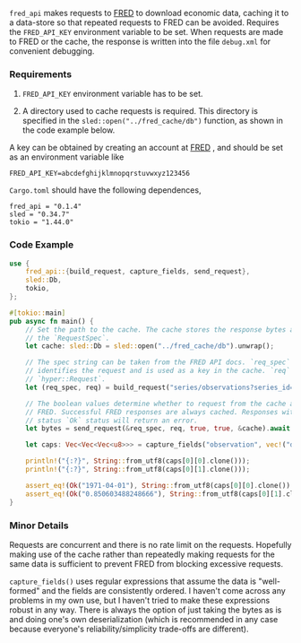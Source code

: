 `fred_api` makes requests to [FRED](https://fred.stlouisfed.org/) to download
economic data, caching it to a data-store so that repeated requests to FRED can be
avoided. Requires the ``FRED_API_KEY`` environment variable to be set. When requests
are made to FRED or the cache, the response is written into the file `debug.xml` for
convenient debugging.

### Requirements

1. ``FRED_API_KEY`` environment variable has to be set.

2. A directory used to cache requests is required. This directory is specified in the 
``sled::open("../fred_cache/db")`` function, as shown in the code example below.

A key can be obtained by creating an account at [FRED](https://fredaccount.stlouisfed.org/login/secure/)
, and should be set as an environment variable like
```text
FRED_API_KEY=abcdefghijklmnopqrstuvwxyz123456
```

``Cargo.toml`` should have the following dependences,

```
fred_api = "0.1.4"
sled = "0.34.7"
tokio = "1.44.0"
```

### Code Example

```rust
use {
    fred_api::{build_request, capture_fields, send_request},
    sled::Db,
    tokio,
};

#[tokio::main]
pub async fn main() {
    // Set the path to the cache. The cache stores the response bytes as is, keyed by
    // the `RequestSpec`.
    let cache: sled::Db = sled::open("../fred_cache/db").unwrap();

    // The spec string can be taken from the FRED API docs. `req_spec` uniquely
    // identifies the request and is used as a key in the cache. `req` is a
    // `hyper::Request`.
    let (req_spec, req) = build_request("series/observations?series_id=CPGRLE01AUQ657N").unwrap();

    // The boolean values determine whether to request from the cache and/or request from
    // FRED. Successful FRED responses are always cached. Responses with other than HTTP
    // status `Ok` status will return an error.
    let bytes = send_request(&req_spec, req, true, true, &cache).await.unwrap();

    let caps: Vec<Vec<Vec<u8>>> = capture_fields("observation", vec!("date", "value"), &bytes);

    println!("{:?}", String::from_utf8(caps[0][0].clone()));
    println!("{:?}", String::from_utf8(caps[0][1].clone()));

    assert_eq!(Ok("1971-04-01"), String::from_utf8(caps[0][0].clone()).as_deref());
    assert_eq!(Ok("0.850603488248666"), String::from_utf8(caps[0][1].clone()).as_deref());
}
```

### Minor Details 

Requests are concurrent and there is no rate limit on the requests. Hopefully making
use of the cache rather than repeatedly making requests for the same data is sufficient
to prevent FRED from blocking excessive requests.

`capture_fields()` uses regular expressions that assume the data is "well-formed" and
the fields are consistently ordered. I haven't come across any problems in my own
use, but I haven't tried to make these expressions robust in any way. There is always
the option of just taking the bytes as is and doing one's own deserialization (which is
recommended in any case because everyone's reliability/simplicity trade-offs are different).

